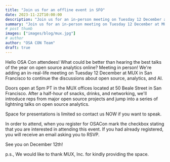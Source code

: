 ```yaml
---
title: "Join us for an offline event in SFO"
date: 2023-11-22T10:00:00
description: "Join us for an in-person meeting on Tuesday 12 December at MUX in San Francisco to continue the discussions about open source, analytics, and AI."
summary: "Join us for an in-person meeting on Tuesday 12 December at MUX in San Francisco to continue the discussions about open source, analytics, and AI."
# post thumb
images: ["images/blog/mux.jpg"]
# author
author: "OSA CON Team"
draft: true
---
```


Hello OSA Con attendees! What could be better than hearing the best talks of the year on open source analytics online? Meeting in person! We're adding an in-real-life meeting on Tuesday 12 December at MUX in San Francisco to continue the discussions about open source, analytics, and AI.

Doors open at 5pm PT in the MUX offices located at 50 Beale Street in San Francisco. After a half-hour of snacks, drinks, and networking, we'll introduce reps from major open source projects and jump into a series of lightning talks on open source analytics. 

Space for presentations is limited so contact us NOW if you want to speak.

In order to attend, when you register for OSACon mark the checkbox stating that you are interested in attending this event. If you had already registered, you will receive an email asking you to RSVP. 

See you on December 12th!

p.s., We would like to thank MUX, Inc. for kindly providing the space.